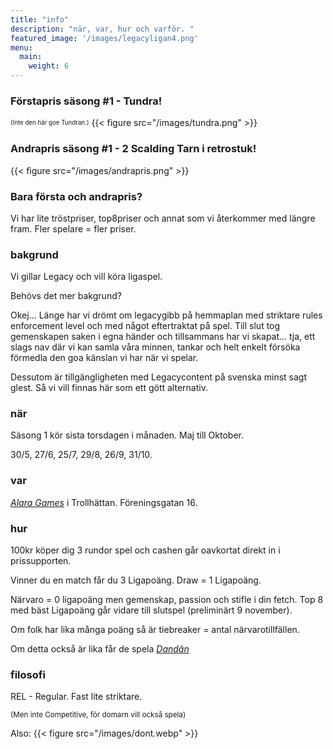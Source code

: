 ```yaml
---
title: "info"
description: "när, var, hur och varför. "
featured_image: '/images/legacyligan4.png'
menu:
  main:
    weight: 6
---
```


### Förstapris säsong #1 - Tundra!
<sup><sub>(Inte den här goe Tundran.)</sub></sup>
{{< figure src="/images/tundra.png" >}}


### Andrapris säsong #1 - 2 Scalding Tarn i retrostuk!
{{< figure src="/images/andrapris.png" >}}


### Bara första och andrapris?
Vi har lite tröstpriser, top8priser och annat som vi återkommer med längre fram. Fler spelare = fler priser.


### bakgrund
Vi gillar Legacy och vill köra ligaspel. 

Behövs det mer bakgrund? 

Okej... Länge har vi drömt om legacygibb på hemmaplan med striktare rules enforcement level och med något eftertraktat på spel. Till slut tog gemenskapen saken i egna händer och tillsammans har vi skapat… tja, ett slags nav där vi kan samla våra minnen, tankar och helt enkelt försöka förmedla den goa känslan vi har när vi spelar. 

Dessutom är tillgängligheten med Legacycontent på svenska minst sagt glest. Så vi vill finnas här som ett gött alternativ. 


### när
Säsong 1 kör sista torsdagen i månaden. Maj till Oktober.

30/5, 27/6, 25/7, 29/8, 26/9, 31/10.


### var 
*[Alara Games](www.alaragames.se)* i Trollhättan. Föreningsgatan 16.  


### hur
100kr köper dig 3 rundor spel och cashen går oavkortat direkt in i prissupporten.

Vinner du en match får du 3 Ligapoäng. Draw = 1 Ligapoäng. 

Närvaro = 0 ligapoäng men gemenskap, passion och stifle i din fetch.
Top 8 med bäst Ligapoäng går vidare till slutspel (preliminärt 9 november). 


Om folk har lika många poäng så är tiebreaker = antal närvarotillfällen. 

Om detta också är lika får de spela *[Dandân](https://infinite.tcgplayer.com/article/What-is-Dand%C3%A2n-MTG-s-Forgetful-Fish-Format/7d6590b5-8e78-44f5-92c6-511049676fea/)*


### filosofi 
REL - Regular. Fast lite striktare.

<sup>(Men inte Competitive, för domarn vill också spela)</sup>

Also: {{< figure src="/images/dont.webp" >}}